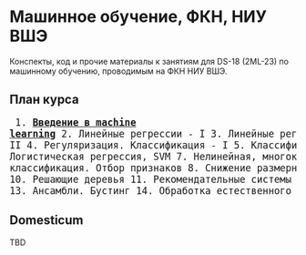 # Машинное обучение, ФКН, НИУ ВШЭ

Конспекты, код и прочие материалы к занятиям для DS-18 (2ML-23) по машинному обучению, проводимым на ФКН НИУ ВШЭ.

## План курса
<big><pre>
    1. [**Введение в machine learning**](./week_1)
    2. Линейные регрессии - I
    3. Линейные регрессии - II
    4. Регуляризация. Классификация - I
    5. Классификация - II
    6. Логистическая регрессия, SVM
    7. Нелинейная, многоклассовая классификация. Отбор признаков
    8. Снижение размерности
    9. Кластеризация
    10. Решающие деревья
    11. Рекомендательные системы
    12. Ансамбли. Бэггинг
    13. Ансамбли. Бустинг 
    14. Обработка естественного языка 
</pre></big>

## Domesticum

TBD


